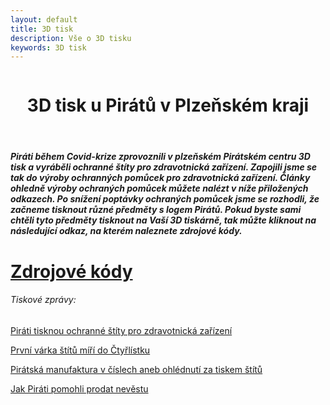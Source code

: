 ```yaml
---
layout: default
title: 3D tisk
description: Vše o 3D tisku
keywords: 3D tisk
---
```


<div class="row">
  <div class="large-12 column">
    <header class="c-page-header">
      <h1>3D tisk u Pirátů v Plzeňském kraji</h1>
    </header>
      <div>
      <h5>Piráti během Covid-krize zprovoznili v plzeňském Pirátském centru 3D tisk a vyráběli ochranné štíty pro zdravotnická zařízení. Zapojili jsme se tak do výroby ochranných pomůcek pro zdravotnická zařízení.  Články ohledně výroby ochraných pomůcek můžete nalézt v níže přiložených odkazech. 
      Po snížení poptávky ochraných pomůcek jsme se rozhodli, že začneme tisknout různé předměty s logem Pirátů. Pokud byste sami chtěli tyto předměty tisknout na Vaší 3D tiskárně, tak můžte kliknout na následující odkaz, na kterém naleznete zdrojové kódy.</h5>
        
   <h1><a href="https://drive.google.com/drive/folders/1ZVz6FEQ7ZCo0UjMhws9fp3wZsGrDvTZt">Zdrojové kódy</a></h6>
   
   <h6>Tiskové zprávy:</h6> 
   
   <a href="https://plzensky.pirati.cz/aktuality/pirati-tisknou-ochranne-stity.html">Piráti tisknou ochranné štíty pro zdravotnická zařízení</a>
   
   <a href="https://plzensky.pirati.cz/aktuality/prvni-varka-stitu-miri-do-Ctyrlistku.html">První várka štítů míří do Čtyřlístku</a>
   
   <a href="https://plzensky.pirati.cz/aktuality/piratska-manufaktura-v-cislech.html">Pirátská manufaktura v číslech aneb ohlédnutí za tiskem štítů</a>
   
   <a href="https://plzensky.pirati.cz/aktuality/jak-pirati-pomohli-prodat-nevestu.html">Jak Piráti pomohli prodat nevěstu</a>
   </div>
